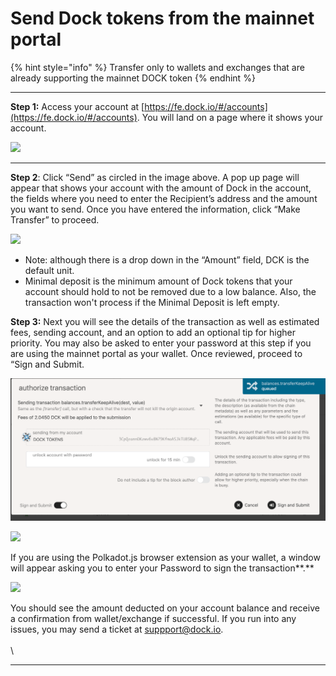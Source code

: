 # Send Dock tokens from the mainnet portal

{% hint style="info" %}
Transfer only to wallets and exchanges that are already supporting the mainnet DOCK token
{% endhint %}

****

**Step 1:** Access your account at [https://fe.dock.io/#/accounts](https://fe.dock.io/#/accounts). You will land on a page where it shows your account.&#x20;

![](https://lh3.googleusercontent.com/-kRZQRtydAYb1FH85eWVFrk5p3uPz3cFpI\_UaOrzlajBRk3m9Vda9tlJAh2AlKt8d7XVn37oxjjOAX2wzxRQyIb8HyiZ78FxdQeRgi9Rn3N3JvpvD-H4c\_jjyz0ve8sqrc2ebOAF)

****

**Step 2**: Click “Send” as circled in the image above. A pop up page will appear that shows your account with the amount of Dock in the account, the fields where you need to enter the Recipient’s address and the amount you want to send. Once you have entered the information, click  “Make Transfer” to proceed.

![](https://lh6.googleusercontent.com/iytDbRdO6C-3zPtNCVf\_vihZNNzMcghE9YXWrJcdlfjlxDEQxXI88eypc3iuNjwai1CFi24BkA8KcQmnMoJi-s8u5aXIz0IwGrMXgXwvZ-ey0\_DEVLBdqPBfBT3v17B2DeI4-f6Y)

* Note: although there is a drop down in the “Amount” field, DCK is the default unit.
* Minimal deposit  is the minimum amount of Dock tokens that your account should hold to not be removed due to a low balance. Also, the transaction won't process if the Minimal Deposit is left empty.&#x20;



**Step 3:** Next you will see the details of the transaction as well as estimated fees, sending account, and an option to add an optional tip for higher priority. You may also be asked to enter your password at this step if you are using the mainnet portal as your wallet. Once reviewed, proceed to “Sign and Submit.

![](../../.gitbook/assets/image-2021-04-02-at-7.55.27-am.png)

![](https://lh4.googleusercontent.com/tpG-ilmEFkiHSLvlIIn61LtYEzkufaL1uNJPb9f14C\_N3WtesyUQvQhvVbivy8fDdb3OTewhgSzUYAadFjIUfsFcqSed\_xBa8ckMYgwYLdo4lYrP9NBmMVSIz5PBKH1t9JAKgaQ-)



If you are using the Polkadot.js browser extension as your wallet, a window will appear asking you to enter your Password to sign the transaction**.**

![](https://lh6.googleusercontent.com/7k9mBcgTMSXbMxP-pbjJScgi4xx1o7TrialaFlJvP1D587ozRt74Ra0UvC3OldL7q2xMtBebAkI5VcyhbN-FZh7XlsgSSdj8ykPbAsY-Wriy3c4A1Ci1KXptqwt\_y2hDtP0OgweK)



You should see the amount deducted on your account balance and receive a confirmation from wallet/exchange if successful. If you run into any issues, you may send a ticket at [suppport@dock.io](mailto:suppport@dock.io). \
\
\
****
